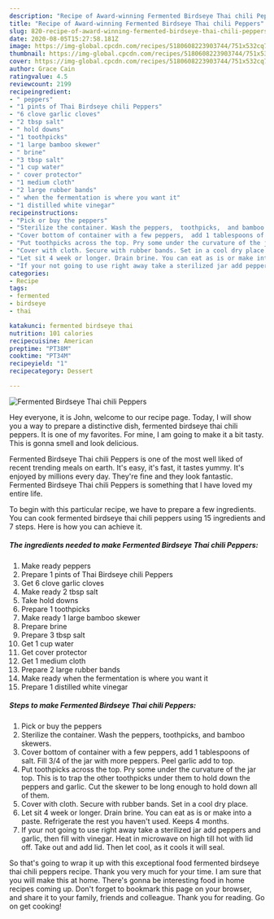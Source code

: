 ```yaml
---
description: "Recipe of Award-winning Fermented Birdseye Thai chili Peppers"
title: "Recipe of Award-winning Fermented Birdseye Thai chili Peppers"
slug: 820-recipe-of-award-winning-fermented-birdseye-thai-chili-peppers
date: 2020-08-05T15:27:58.181Z
image: https://img-global.cpcdn.com/recipes/5180608223903744/751x532cq70/fermented-birdseye-thai-chili-peppers-recipe-main-photo.jpg
thumbnail: https://img-global.cpcdn.com/recipes/5180608223903744/751x532cq70/fermented-birdseye-thai-chili-peppers-recipe-main-photo.jpg
cover: https://img-global.cpcdn.com/recipes/5180608223903744/751x532cq70/fermented-birdseye-thai-chili-peppers-recipe-main-photo.jpg
author: Grace Cain
ratingvalue: 4.5
reviewcount: 2199
recipeingredient:
- " peppers"
- "1 pints of Thai Birdseye chili Peppers"
- "6 clove garlic cloves"
- "2 tbsp salt"
- " hold downs"
- "1 toothpicks"
- "1 large bamboo skewer"
- " brine"
- "3 tbsp salt"
- "1 cup water"
- " cover protector"
- "1 medium cloth"
- "2 large rubber bands"
- " when the fermentation is where you want it"
- "1 distilled white vinegar"
recipeinstructions:
- "Pick or buy the peppers"
- "Sterilize the container. Wash the peppers,  toothpicks,  and bamboo skewers."
- "Cover bottom of container with a few peppers,  add 1 tablespoons of salt. Fill 3/4 of the jar with more peppers. Peel garlic add to top."
- "Put toothpicks across the top. Pry some under the curvature of the jar top. This is to trap the other toothpicks under them to hold down the peppers and garlic. Cut the skewer to be long enough to hold down all of them."
- "Cover with cloth. Secure with rubber bands. Set in a cool dry place."
- "Let sit 4 week or longer. Drain brine. You can eat as is or make into a paste. Refrigerate the rest you haven&#39;t used. Keeps 4 months."
- "If your not going to use right away take a sterilized jar add peppers and garlic, then fill with vinegar.  Heat in microwave on high till hot with lid off. Take out and add lid. Then let cool, as it cools it will seal."
categories:
- Recipe
tags:
- fermented
- birdseye
- thai

katakunci: fermented birdseye thai 
nutrition: 101 calories
recipecuisine: American
preptime: "PT38M"
cooktime: "PT34M"
recipeyield: "1"
recipecategory: Dessert

---
```



![Fermented Birdseye Thai chili Peppers](https://img-global.cpcdn.com/recipes/5180608223903744/751x532cq70/fermented-birdseye-thai-chili-peppers-recipe-main-photo.jpg)

Hey everyone, it is John, welcome to our recipe page. Today, I will show you a way to prepare a distinctive dish, fermented birdseye thai chili peppers. It is one of my favorites. For mine, I am going to make it a bit tasty. This is gonna smell and look delicious.



Fermented Birdseye Thai chili Peppers is one of the most well liked of recent trending meals on earth. It's easy, it's fast, it tastes yummy. It's enjoyed by millions every day. They're fine and they look fantastic. Fermented Birdseye Thai chili Peppers is something that I have loved my entire life.


To begin with this particular recipe, we have to prepare a few ingredients. You can cook fermented birdseye thai chili peppers using 15 ingredients and 7 steps. Here is how you can achieve it.

<!--inarticleads1-->

##### The ingredients needed to make Fermented Birdseye Thai chili Peppers:

1. Make ready  peppers
1. Prepare 1 pints of Thai Birdseye chili Peppers
1. Get 6 clove garlic cloves
1. Make ready 2 tbsp salt
1. Take  hold downs
1. Prepare 1 toothpicks
1. Make ready 1 large bamboo skewer
1. Prepare  brine
1. Prepare 3 tbsp salt
1. Get 1 cup water
1. Get  cover protector
1. Get 1 medium cloth
1. Prepare 2 large rubber bands
1. Make ready  when the fermentation is where you want it
1. Prepare 1 distilled white vinegar




<!--inarticleads2-->

##### Steps to make Fermented Birdseye Thai chili Peppers:

1. Pick or buy the peppers
1. Sterilize the container. Wash the peppers,  toothpicks,  and bamboo skewers.
1. Cover bottom of container with a few peppers,  add 1 tablespoons of salt. Fill 3/4 of the jar with more peppers. Peel garlic add to top.
1. Put toothpicks across the top. Pry some under the curvature of the jar top. This is to trap the other toothpicks under them to hold down the peppers and garlic. Cut the skewer to be long enough to hold down all of them.
1. Cover with cloth. Secure with rubber bands. Set in a cool dry place.
1. Let sit 4 week or longer. Drain brine. You can eat as is or make into a paste. Refrigerate the rest you haven&#39;t used. Keeps 4 months.
1. If your not going to use right away take a sterilized jar add peppers and garlic, then fill with vinegar.  Heat in microwave on high till hot with lid off. Take out and add lid. Then let cool, as it cools it will seal.




So that's going to wrap it up with this exceptional food fermented birdseye thai chili peppers recipe. Thank you very much for your time. I am sure that you will make this at home. There's gonna be interesting food in home recipes coming up. Don't forget to bookmark this page on your browser, and share it to your family, friends and colleague. Thank you for reading. Go on get cooking!
